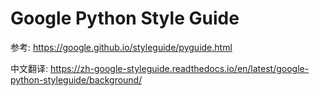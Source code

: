 # Google Python Style Guide

参考: https://google.github.io/styleguide/pyguide.html

中文翻译: https://zh-google-styleguide.readthedocs.io/en/latest/google-python-styleguide/background/



